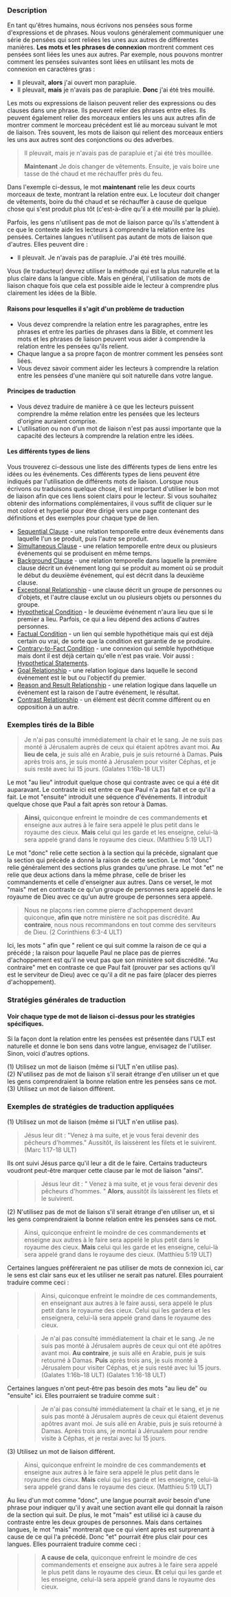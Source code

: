 ### Description

En tant qu'êtres humains, nous écrivons nos pensées sous forme d'expressions et de phrases. Nous voulons généralement communiquer une série de pensées qui sont reliées les unes aux autres de différentes manières. **Les mots et les phrases de connexion** montrent comment ces pensées sont liées les unes aux autres. Par exemple, nous pouvons montrer comment les pensées suivantes sont liées en utilisant les mots de connexion en caractères gras :

* Il pleuvait, **alors** j'ai ouvert mon parapluie.
* Il pleuvait, **mais** je n'avais pas de parapluie. **Donc** j'ai été très mouillé.

Les mots ou expressions de liaison peuvent relier des expressions ou des clauses dans une phrase. Ils peuvent relier des phrases entre elles. Ils peuvent également relier des morceaux entiers les uns aux autres afin de montrer comment le morceau précédent est lié au morceau suivant le mot de liaison. Très souvent, les mots de liaison qui relient des morceaux entiers les uns aux autres sont des conjonctions ou des adverbes.

> Il pleuvait, mais je n'avais pas de parapluie et j'ai été très mouillée.
>
> **Maintenant** Je dois changer de vêtements. Ensuite, je vais boire une tasse de thé chaud et me réchauffer près du feu.

Dans l'exemple ci-dessus, le mot **maintenant** relie les deux courts morceaux de texte, montrant la relation entre eux. Le locuteur doit changer de vêtements, boire du thé chaud et se réchauffer à cause de quelque chose qui s'est produit plus tôt (c'est-à-dire qu'il a été mouillé par la pluie).

Parfois, les gens n'utilisent pas de mot de liaison parce qu'ils s'attendent à ce que le contexte aide les lecteurs à comprendre la relation entre les pensées. Certaines langues n'utilisent pas autant de mots de liaison que d'autres. Elles peuvent dire :

* Il pleuvait. Je n'avais pas de parapluie. J'ai été très mouillé.

Vous (le traducteur) devrez utiliser la méthode qui est la plus naturelle et la plus claire dans la langue cible. Mais en général, l'utilisation de mots de liaison chaque fois que cela est possible aide le lecteur à comprendre plus clairement les idées de la Bible.

#### Raisons pour lesquelles il s'agit d'un problème de traduction

* Vous devez comprendre la relation entre les paragraphes, entre les phrases et entre les parties de phrases dans la Bible, et comment les mots et les phrases de liaison peuvent vous aider à comprendre la relation entre les pensées qu'ils relient.
* Chaque langue a sa propre façon de montrer comment les pensées sont liées.
* Vous devez savoir comment aider les lecteurs à comprendre la relation entre les pensées d'une manière qui soit naturelle dans votre langue.

#### Principes de traduction

* Vous devez traduire de manière à ce que les lecteurs puissent comprendre la même relation entre les pensées que les lecteurs d'origine auraient comprise.
* L'utilisation ou non d'un mot de liaison n'est pas aussi importante que la capacité des lecteurs à comprendre la relation entre les idées.

#### Les différents types de liens

Vous trouverez ci-dessous une liste des différents types de liens entre les idées ou les événements. Ces différents types de liens peuvent être indiqués par l'utilisation de différents mots de liaison. Lorsque nous écrivons ou traduisons quelque chose, il est important d'utiliser le bon mot de liaison afin que ces liens soient clairs pour le lecteur. Si vous souhaitez obtenir des informations complémentaires, il vous suffit de cliquer sur le mot coloré et hyperlié pour être dirigé vers une page contenant des définitions et des exemples pour chaque type de lien.

* [Sequential Clause](../grammar-connect-time-sequential/01.md) - une relation temporelle entre deux événements dans laquelle l'un se produit, puis l'autre se produit.
* [Simultaneous Clause](../grammar-connect-time-simultaneous/01.md) - une relation temporelle entre deux ou plusieurs événements qui se produisent en même temps.
* [Background Clause](../grammar-connect-time-background/01.md) - une relation temporelle dans laquelle la première clause décrit un événement long qui se produit au moment où se produit le début du deuxième événement, qui est décrit dans la deuxième clause.
* [Exceptional Relationship](../grammar-connect-exceptions/01.md) - une clause décrit un groupe de personnes ou d'objets, et l'autre clause exclut un ou plusieurs objets ou personnes du groupe.
* [Hypothetical Condition](../grammar-connect-condition-hypothetical/01.md) - le deuxième événement n'aura lieu que si le premier a lieu. Parfois, ce qui a lieu dépend des actions d'autres personnes.
* [Factual Condition](../grammar-connect-condition-fact/01.md) - un lien qui semble hypothétique mais qui est déjà certain ou vrai, de sorte que la condition est garantie de se produire.
* [Contrary-to-Fact Condition](../grammar-connect-condition-contrary/01.md) - une connexion qui semble hypothétique mais dont il est déjà certain qu'elle n'est pas vraie. Voir aussi : [Hypothetical Statements](../figs-hypo/01.md).
* [Goal Relationship](../grammar-connect-logic-goal/01.md) - une relation logique dans laquelle le second événement est le but ou l'objectif du premier.
* [Reason and Result Relationship](../grammar-connect-logic-result/01.md) - une relation logique dans laquelle un événement est la raison de l'autre événement, le résultat.
* [Contrast Relationship](../grammar-connect-logic-contrast/01.md) - un élément est décrit comme différent ou en opposition à un autre.

### Exemples tirés de la Bible

> Je n'ai pas consulté immédiatement la chair et le sang. Je ne suis pas monté à Jérusalem auprès de ceux qui étaient apôtres avant moi. **Au lieu de cela**, je suis allé en Arabie, puis je suis retourné à Damas. **Puis** après trois ans, je suis monté à Jérusalem pour visiter Céphas, et je suis resté avec lui 15 jours. (Galates 1:16b-18 ULT)

Le mot "au lieu" introduit quelque chose qui contraste avec ce qui a été dit auparavant. Le contraste ici est entre ce que Paul n'a pas fait et ce qu'il a fait. Le mot "ensuite" introduit une séquence d'événements. Il introduit quelque chose que Paul a fait après son retour à Damas.

> **Ainsi,** quiconque enfreint le moindre de ces commandements **et** enseigne aux autres à le faire sera appelé le plus petit dans le royaume des cieux. **Mais** celui qui les garde et les enseigne, celui-là sera appelé grand dans le royaume des cieux. (Matthieu 5:19 ULT)

Le mot "donc" relie cette section à la section qui la précède, signalant que la section qui précède a donné la raison de cette section. Le mot "donc" relie généralement des sections plus grandes qu'une phrase. Le mot "et" ne relie que deux actions dans la même phrase, celle de briser les commandements et celle d'enseigner aux autres. Dans ce verset, le mot "mais" met en contraste ce qu'un groupe de personnes sera appelé dans le royaume de Dieu avec ce qu'un autre groupe de personnes sera appelé.

> Nous ne plaçons rien comme pierre d'achoppement devant quiconque, **afin que** notre ministère ne soit pas discrédité. **Au contraire**, nous nous recommandons en tout comme des serviteurs de Dieu. (2 Corinthiens 6:3-4 ULT)

Ici, les mots " afin que " relient ce qui suit comme la raison de ce qui a précédé ; la raison pour laquelle Paul ne place pas de pierres d'achoppement est qu'il ne veut pas que son ministère soit discrédité. "Au contraire" met en contraste ce que Paul fait (prouver par ses actions qu'il est le serviteur de Dieu) avec ce qu'il a dit ne pas faire (placer des pierres d'achoppement).

### Stratégies générales de traduction

#### Voir chaque type de mot de liaison ci-dessus pour les stratégies spécifiques.

Si la façon dont la relation entre les pensées est présentée dans l'ULT est naturelle et donne le bon sens dans votre langue, envisagez de l'utiliser. Sinon, voici d'autres options.

(1) Utilisez un mot de liaison (même si l'ULT n'en utilise pas).<br>
(2) N'utilisez pas de mot de liaison s'il serait étrange d'en utiliser un et que les gens comprendraient la bonne relation entre les pensées sans ce mot.<br>
(3) Utilisez un mot de liaison différent.

### Exemples de stratégies de traduction appliquées

(1) Utilisez un mot de liaison (même si l'ULT n'en utilise pas).

> Jésus leur dit : "Venez à ma suite, et je vous ferai devenir des pêcheurs d'hommes." Aussitôt, ils laissèrent les filets et le suivirent. (Marc 1:17-18 ULT)

Ils ont suivi Jésus parce qu'il leur a dit de le faire. Certains traducteurs voudront peut-être marquer cette clause par le mot de liaison "ainsi".

> > Jésus leur dit : " Venez à ma suite, et je vous ferai devenir des pêcheurs d'hommes. " **Alors**, aussitôt ils laissèrent les filets et le suivirent.

(2) N'utilisez pas de mot de liaison s'il serait étrange d'en utiliser un, et si les gens comprendraient la bonne relation entre les pensées sans ce mot.

> Ainsi, quiconque enfreint le moindre de ces commandements **et** enseigne aux autres à le faire sera appelé le plus petit dans le royaume des cieux. **Mais** celui qui les garde et les enseigne, celui-là sera appelé grand dans le royaume des cieux. (Matthieu 5:19 ULT)

Certaines langues préféreraient ne pas utiliser de mots de connexion ici, car le sens est clair sans eux et les utiliser ne serait pas naturel. Elles pourraient traduire comme ceci :

> > Ainsi, quiconque enfreint le moindre de ces commandements, en enseignant aux autres à le faire aussi, sera appelé le plus petit dans le royaume des cieux. Celui qui les gardera et les enseignera, celui-là sera appelé grand dans le royaume des cieux.
>

> > Je n'ai pas consulté immédiatement la chair et le sang. Je ne suis pas monté à Jérusalem auprès de ceux qui ont été apôtres avant moi. **Au contraire**, je suis allé en Arabie, puis je suis retourné à Damas. **Puis** après trois ans, je suis monté à Jérusalem pour visiter Céphas, et je suis resté avec lui 15 jours. (Galates 1:16b-18 ULT) (Galates 1:16-18 ULT)

Certaines langues n'ont peut-être pas besoin des mots "au lieu de" ou "ensuite" ici. Elles pourraient se traduire comme suit :

> > Je n'ai pas consulté immédiatement la chair et le sang, et je ne suis pas monté à Jérusalem auprès de ceux qui étaient devenus apôtres avant moi. Je suis allé en Arabie, puis je suis retourné à Damas. Après trois ans, je montai à Jérusalem pour rendre visite à Céphas, et je restai avec lui 15 jours.

(3) Utilisez un mot de liaison différent.

> Ainsi, quiconque enfreint le moindre de ces commandements **et** enseigne aux autres à le faire sera appelé le plus petit dans le royaume des cieux. **Mais** celui qui les garde et les enseigne, celui-là sera appelé grand dans le royaume des cieux. (Matthieu 5:19 ULT)

Au lieu d'un mot comme "donc", une langue pourrait avoir besoin d'une phrase pour indiquer qu'il y avait une section avant elle qui donnait la raison de la section qui suit. De plus, le mot "mais" est utilisé ici à cause du contraste entre les deux groupes de personnes. Mais dans certaines langues, le mot "mais" montrerait que ce qui vient après est surprenant à cause de ce qui l'a précédé. Donc "et" pourrait être plus clair pour ces langues. Elles pourraient traduire comme ceci :

> > **A cause de cela**, quiconque enfreint le moindre de ces commandements et enseigne aux autres à le faire sera appelé le plus petit dans le royaume des cieux. **Et** celui qui les garde et les enseigne, celui-là sera appelé grand dans le royaume des cieux.
